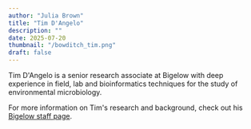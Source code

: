 ```yaml
---
author: "Julia Brown"
title: "Tim D'Angelo"
description: ""
date: 2025-07-20
thumbnail: "/bowditch_tim.png"
draft: false
---
```


Tim D'Angelo is a senior research associate at Bigelow with deep experience in field, lab and bioinformatics techniques for the study of environmental microbiology. 

For more information on Tim's research and background, check out his [Bigelow staff page](https://www.bigelow.org/about/people/tdangelo.html).